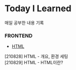 # Today I Learned

매일 공부한 내용 기록

### FRONTEND

- [HTML](https://github.com/yb8350/TIL/blob/master/frontend/HTML.md)

[210828] HTML - 개요, 환경 세팅  
[210829] HTML - HTML이란?
